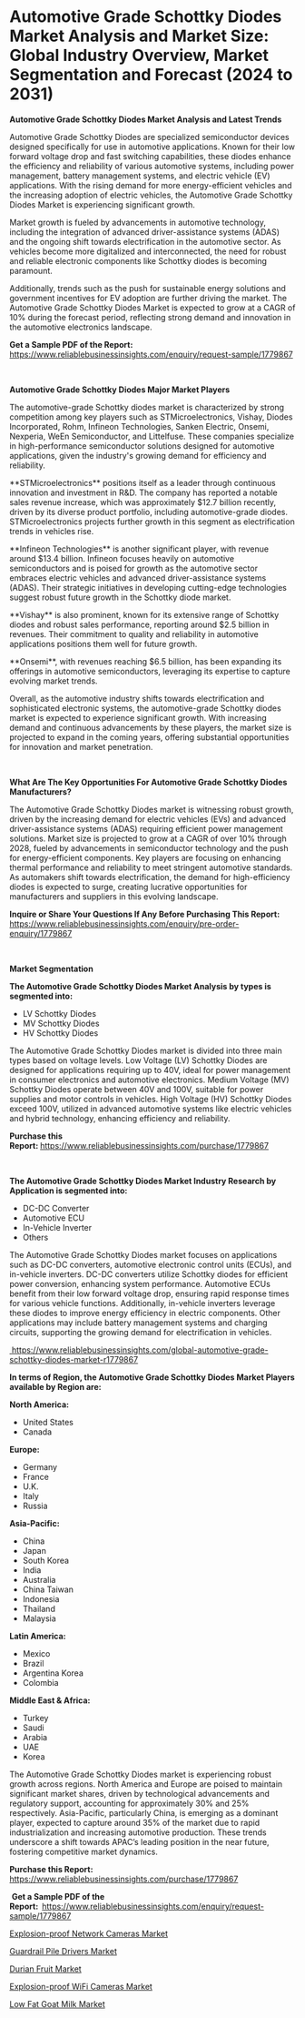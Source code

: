 <p><h1>Automotive Grade Schottky Diodes Market Analysis and Market Size: Global Industry Overview, Market Segmentation and Forecast (2024 to 2031)</h1></p><p><strong>Automotive Grade Schottky Diodes Market Analysis and Latest Trends</strong></p>
<p><p>Automotive Grade Schottky Diodes are specialized semiconductor devices designed specifically for use in automotive applications. Known for their low forward voltage drop and fast switching capabilities, these diodes enhance the efficiency and reliability of various automotive systems, including power management, battery management systems, and electric vehicle (EV) applications. With the rising demand for more energy-efficient vehicles and the increasing adoption of electric vehicles, the Automotive Grade Schottky Diodes Market is experiencing significant growth. </p><p>Market growth is fueled by advancements in automotive technology, including the integration of advanced driver-assistance systems (ADAS) and the ongoing shift towards electrification in the automotive sector. As vehicles become more digitalized and interconnected, the need for robust and reliable electronic components like Schottky diodes is becoming paramount. </p><p>Additionally, trends such as the push for sustainable energy solutions and government incentives for EV adoption are further driving the market. The Automotive Grade Schottky Diodes Market is expected to grow at a CAGR of 10% during the forecast period, reflecting strong demand and innovation in the automotive electronics landscape.</p></p>
<p><strong>Get a Sample PDF of the Report:&nbsp;</strong> <a href="https://www.reliablebusinessinsights.com/enquiry/request-sample/1779867?utm_campaign=63&utm_medium=2&utm_source=Github&utm_content=ia&utm_term=09102024&utm_id=automotive-grade-schottky-diodes">https://www.reliablebusinessinsights.com/enquiry/request-sample/1779867</a></p>
<p>&nbsp;</p>
<p><strong>Automotive Grade Schottky Diodes Major Market Players</strong></p>
<p><p>The automotive-grade Schottky diodes market is characterized by strong competition among key players such as STMicroelectronics, Vishay, Diodes Incorporated, Rohm, Infineon Technologies, Sanken Electric, Onsemi, Nexperia, WeEn Semiconductor, and Littelfuse. These companies specialize in high-performance semiconductor solutions designed for automotive applications, given the industry's growing demand for efficiency and reliability.</p><p>**STMicroelectronics** positions itself as a leader through continuous innovation and investment in R&D. The company has reported a notable sales revenue increase, which was approximately $12.7 billion recently, driven by its diverse product portfolio, including automotive-grade diodes. STMicroelectronics projects further growth in this segment as electrification trends in vehicles rise.</p><p>**Infineon Technologies** is another significant player, with revenue around $13.4 billion. Infineon focuses heavily on automotive semiconductors and is poised for growth as the automotive sector embraces electric vehicles and advanced driver-assistance systems (ADAS). Their strategic initiatives in developing cutting-edge technologies suggest robust future growth in the Schottky diode market.</p><p>**Vishay** is also prominent, known for its extensive range of Schottky diodes and robust sales performance, reporting around $2.5 billion in revenues. Their commitment to quality and reliability in automotive applications positions them well for future growth.</p><p>**Onsemi**, with revenues reaching $6.5 billion, has been expanding its offerings in automotive semiconductors, leveraging its expertise to capture evolving market trends.</p><p>Overall, as the automotive industry shifts towards electrification and sophisticated electronic systems, the automotive-grade Schottky diodes market is expected to experience significant growth. With increasing demand and continuous advancements by these players, the market size is projected to expand in the coming years, offering substantial opportunities for innovation and market penetration.</p></p>
<p>&nbsp;</p>
<p><strong>What Are The Key Opportunities For Automotive Grade Schottky Diodes Manufacturers?</strong></p>
<p><p>The Automotive Grade Schottky Diodes market is witnessing robust growth, driven by the increasing demand for electric vehicles (EVs) and advanced driver-assistance systems (ADAS) requiring efficient power management solutions. Market size is projected to grow at a CAGR of over 10% through 2028, fueled by advancements in semiconductor technology and the push for energy-efficient components. Key players are focusing on enhancing thermal performance and reliability to meet stringent automotive standards. As automakers shift towards electrification, the demand for high-efficiency diodes is expected to surge, creating lucrative opportunities for manufacturers and suppliers in this evolving landscape.</p></p>
<p><strong>Inquire or Share Your Questions If Any Before Purchasing This Report:</strong> <a href="https://www.reliablebusinessinsights.com/enquiry/pre-order-enquiry/1779867?utm_campaign=63&utm_medium=2&utm_source=Github&utm_content=ia&utm_term=09102024&utm_id=automotive-grade-schottky-diodes">https://www.reliablebusinessinsights.com/enquiry/pre-order-enquiry/1779867</a></p>
<p>&nbsp;</p>
<p><strong>Market Segmentation</strong></p>
<p><strong>The Automotive Grade Schottky Diodes Market Analysis by types is segmented into:</strong></p>
<p><ul><li>LV Schottky Diodes</li><li>MV Schottky Diodes</li><li>HV Schottky Diodes</li></ul></p>
<p><p>The Automotive Grade Schottky Diodes market is divided into three main types based on voltage levels. Low Voltage (LV) Schottky Diodes are designed for applications requiring up to 40V, ideal for power management in consumer electronics and automotive electronics. Medium Voltage (MV) Schottky Diodes operate between 40V and 100V, suitable for power supplies and motor controls in vehicles. High Voltage (HV) Schottky Diodes exceed 100V, utilized in advanced automotive systems like electric vehicles and hybrid technology, enhancing efficiency and reliability.</p></p>
<p><strong>Purchase this Report:&nbsp;</strong><a href="https://www.reliablebusinessinsights.com/purchase/1779867?utm_campaign=63&utm_medium=2&utm_source=Github&utm_content=ia&utm_term=09102024&utm_id=automotive-grade-schottky-diodes">https://www.reliablebusinessinsights.com/purchase/1779867</a></p>
<p>&nbsp;</p>
<p><strong>The Automotive Grade Schottky Diodes Market Industry Research by Application is segmented into:</strong></p>
<p><ul><li>DC-DC Converter</li><li>Automotive ECU</li><li>In-Vehicle Inverter</li><li>Others</li></ul></p>
<p><p>The Automotive Grade Schottky Diodes market focuses on applications such as DC-DC converters, automotive electronic control units (ECUs), and in-vehicle inverters. DC-DC converters utilize Schottky diodes for efficient power conversion, enhancing system performance. Automotive ECUs benefit from their low forward voltage drop, ensuring rapid response times for various vehicle functions. Additionally, in-vehicle inverters leverage these diodes to improve energy efficiency in electric components. Other applications may include battery management systems and charging circuits, supporting the growing demand for electrification in vehicles.</p></p>
<p><a href="https://www.reliablebusinessinsights.com/global-automotive-grade-schottky-diodes-market-r1779867?utm_campaign=63&utm_medium=2&utm_source=Github&utm_content=ia&utm_term=09102024&utm_id=automotive-grade-schottky-diodes">&nbsp;https://www.reliablebusinessinsights.com/global-automotive-grade-schottky-diodes-market-r1779867</a></p>
<p><strong>In terms of Region, the Automotive Grade Schottky Diodes Market Players available by Region are:</strong></p>
<p>
    <p> <strong> North America: </strong>
        <ul>
            <li>United States</li>
            <li>Canada</li>
        </ul>
        </p> 
    <p> <strong> Europe: </strong>
        <ul>
            <li>Germany</li>
            <li>France</li>
            <li>U.K.</li>
            <li>Italy</li>
            <li>Russia</li>
        </ul>
        </p> 
    <p> <strong> Asia-Pacific: </strong>
        <ul>
            <li>China</li>
            <li>Japan</li>
            <li>South Korea</li>
            <li>India</li>
            <li>Australia</li>
            <li>China Taiwan</li>
            <li>Indonesia</li>
            <li>Thailand</li>
            <li>Malaysia</li>
        </ul>
        </p> 
    <p> <strong> Latin America: </strong>
        <ul>
            <li>Mexico</li>
            <li>Brazil</li>
            <li>Argentina Korea</li>
            <li>Colombia</li>
        </ul>
        </p> 
    <p> <strong> Middle East & Africa: </strong>
        <ul>
            <li>Turkey</li>
            <li>Saudi</li>
            <li>Arabia</li>
            <li>UAE</li>
            <li>Korea</li>
        </ul>
    </p>
    </p>
<p><p>The Automotive Grade Schottky Diodes market is experiencing robust growth across regions. North America and Europe are poised to maintain significant market shares, driven by technological advancements and regulatory support, accounting for approximately 30% and 25% respectively. Asia-Pacific, particularly China, is emerging as a dominant player, expected to capture around 35% of the market due to rapid industrialization and increasing automotive production. These trends underscore a shift towards APAC’s leading position in the near future, fostering competitive market dynamics.</p></p>
<p><strong>Purchase this Report: </strong><a href="https://www.reliablebusinessinsights.com/purchase/1779867?utm_campaign=63&utm_medium=2&utm_source=Github&utm_content=ia&utm_term=09102024&utm_id=automotive-grade-schottky-diodes">https://www.reliablebusinessinsights.com/purchase/1779867</a></p>
<p>&nbsp;<strong>Get a Sample PDF of the Report:&nbsp;&nbsp;</strong><a href="https://www.reliablebusinessinsights.com/enquiry/request-sample/1779867?utm_campaign=63&utm_medium=2&utm_source=Github&utm_content=ia&utm_term=09102024&utm_id=automotive-grade-schottky-diodes">https://www.reliablebusinessinsights.com/enquiry/request-sample/1779867</a></p>
<p><strong></strong></p>
<p><p><a href="https://github.com/kimhelmer83/Market-Research-Report-List-1/blob/main/explosion-proof-network-cameras-market.md?utm_campaign=63&utm_medium=2&utm_source=Github&utm_content=ia&utm_term=09102024&utm_id=automotive-grade-schottky-diodes">Explosion-proof Network Cameras Market</a></p><p><a href="https://www.linkedin.com/pulse/insights-guardrail-pile-drivers-industry-market-financial-dvksf?utm_campaign=63&utm_medium=2&utm_source=Github&utm_content=ia&utm_term=09102024&utm_id=automotive-grade-schottky-diodes">Guardrail Pile Drivers Market</a></p><p><a href="https://issuu.com/reportprime-2/docs/durian-fruit-market-size-2030.pptx_64e838fc0deb82?utm_campaign=63&utm_medium=2&utm_source=Github&utm_content=ia&utm_term=09102024&utm_id=automotive-grade-schottky-diodes">Durian Fruit Market</a></p><p><a href="https://github.com/jorietygi/Market-Research-Report-List-1/blob/main/explosion-proof-wifi-cameras-market.md?utm_campaign=63&utm_medium=2&utm_source=Github&utm_content=ia&utm_term=09102024&utm_id=automotive-grade-schottky-diodes">Explosion-proof WiFi Cameras Market</a></p><p><a href="https://issuu.com/reportprime-2/docs/low-fat-goat-milk-market-size-2030._5353b7eb129f6e?utm_campaign=63&utm_medium=2&utm_source=Github&utm_content=ia&utm_term=09102024&utm_id=automotive-grade-schottky-diodes">Low Fat Goat Milk Market</a></p></p>